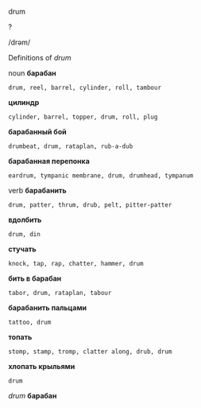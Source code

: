 drum

?

/drəm/

Definitions of _drum_

noun
**барабан**

    drum, reel, barrel, cylinder, roll, tambour
**цилиндр**

    cylinder, barrel, topper, drum, roll, plug
**барабанный бой**

    drumbeat, drum, rataplan, rub-a-dub
**барабанная перепонка**

    eardrum, tympanic membrane, drum, drumhead, tympanum

verb
**барабанить**

    drum, patter, thrum, drub, pelt, pitter-patter
**вдолбить**

    drum, din
**стучать**

    knock, tap, rap, chatter, hammer, drum
**бить в барабан**

    tabor, drum, rataplan, tabour
**барабанить пальцами**

    tattoo, drum
**топать**

    stomp, stamp, tromp, clatter along, drub, drum
**хлопать крыльями**

    drum

_drum_
**барабан**
